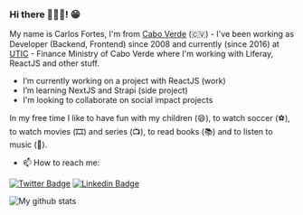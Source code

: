 ### Hi there 👋👋🏾! 😁

My name is Carlos Fortes, I'm from [Cabo Verde](https://duckduckgo.com/?t=lm&q=cabo+verde+mapa&atb=v224-1&ia=web&iaxm=about&iax=images) (🇨🇻) - I've been working as Developer (Backend, Frontend) since 2008 and currently (since 2016) at [UTIC](https://github.com/uticathon) - Finance Ministry of Cabo Verde where I'm working with Liferay, ReactJS and other stuff.

- I’m currently working on a project with ReactJS (work)
- I’m learning NextJS and Strapi (side project)
- I'm looking to collaborate on social impact projects


In my free time I like to have fun with my children (😄),  to watch soccer (⚽️), to watch movies (🎞️) and series (📺), to read books (📚) and to listen to music (🎵).

- 📫 How to reach me:

[![Twitter Badge](https://img.shields.io/badge/-Twitter-1ca0f1?style=flat-square&labelColor=1ca0f1&logo=twitter&logoColor=white&link=https://twitter.com/cdfortes)](https://twitter.com/cdfortes) 
[![Linkedin Badge](https://img.shields.io/badge/-LinkedIn-blue?style=flat-square&logo=Linkedin&logoColor=white&link=https://www.linkedin.com/in/carlos-duarte-fortes-a71362101/)](https://www.linkedin.com/in/carlos-duarte-fortes-a71362101/)

![My github stats](https://profile-counter.glitch.me/cdfortes/count.svg)

<!--
**cdfortes/cdfortes** is a ✨ _special_ ✨ repository because its `README.md` (this file) appears on your GitHub profile.
